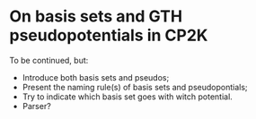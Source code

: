# On basis sets and GTH pseudopotentials in CP2K

To be continued, but:

+ Introduce both basis sets and pseudos;
+ Present the naming rule(s) of basis sets and pseudopontials;
+ Try to indicate which basis set goes with witch potential.
+ Parser?